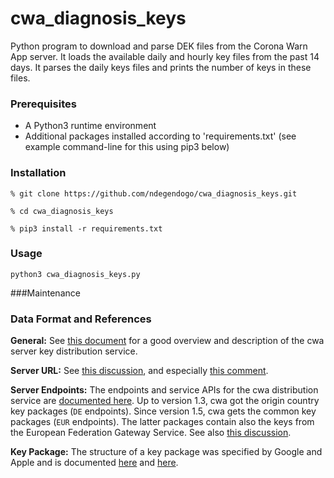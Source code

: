 # cwa_diagnosis_keys
Python program to download and parse DEK files from the Corona Warn App server.
It loads the available daily and hourly key files from the past 14 days.
It parses the daily keys files and prints the number of keys in these files.

### Prerequisites

* A Python3 runtime environment
* Additional packages installed according to 'requirements.txt'
  (see example command-line for this using pip3 below)

### Installation

`% git clone https://github.com/ndegendogo/cwa_diagnosis_keys.git`

`% cd cwa_diagnosis_keys`

`% pip3 install -r requirements.txt`


### Usage

`python3 cwa_diagnosis_keys.py`


###Maintenance


### Data Format and References

**General:**
See [this document](https://github.com/corona-warn-app/cwa-server/blob/main/docs/DISTRIBUTION.md)
for a good overview and description of the cwa server key distribution service.

**Server URL:** 
See [this discussion](https://github.com/corona-warn-app/cwa-documentation/issues/450),
and especially [this comment](https://github.com/corona-warn-app/cwa-documentation/issues/450#issuecomment-752129355).

**Server Endpoints:** 
The endpoints and service APIs for the cwa distribution service are 
[documented here](https://github.com/corona-warn-app/cwa-server#service-apis).
Up to version 1.3, cwa got the origin country key packages (`DE` endpoints).
Since version 1.5, cwa gets the common key packages (`EUR` endpoints).
The latter packages contain also the keys from the European Federation Gateway Service.
See also [this discussion](https://github.com/corona-warn-app/cwa-documentation/issues/503).

**Key Package:** The structure of a key package was specified by Google and Apple
and is documented [here](https://developers.google.com/android/exposure-notifications/exposure-key-file-format#file-format) 
and [here](https://developer.apple.com/documentation/exposurenotification/setting_up_a_key_server).



